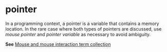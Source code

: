 # pointer

In
a programming context, a pointer is a variable that contains a memory
location. In the rare case where both types of pointers are discussed,
use *mouse pointer* and *pointer variable* as necessary to avoid ambiguity.

**See** [Mouse and mouse interaction term collection](/style-guide/a-z-word-list-term-collections/term-collections/mouse-mouse-interaction-terms)
